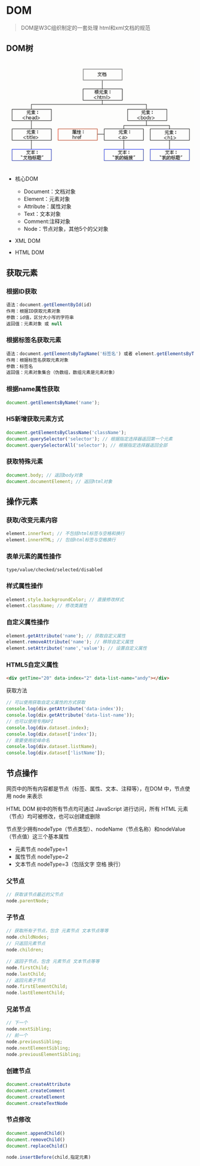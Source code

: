 # DOM

>DOM是W3C组织制定的一套处理 html和xml文档的规范

## DOM树

![202001232031](/assets/202001232031.png)

- 核心DOM

  - Document：文档对象
  - Element：元素对象
  - Attribute：属性对象
  - Text：文本对象
  - Comment:注释对象
  - Node：节点对象，其他5个的父对象

- XML DOM

- HTML DOM

## 获取元素

### 根据ID获取

```js
语法：document.getElementById(id)
作用：根据ID获取元素对象
参数：id值，区分大小写的字符串
返回值：元素对象 或 null
```

### 根据标签名获取元素

```js
语法：document.getElementsByTagName('标签名') 或者 element.getElementsByTagName('标签名') 
作用：根据标签名获取元素对象
参数：标签名
返回值：元素对象集合（伪数组，数组元素是元素对象）
```

### 根据name属性获取

```js
document.getElementsByName('name');
```

### H5新增获取元素方式

```js
document.getElementsByClassName('className');
document.querySelector('selector'); // 根据指定选择器返回第一个元素
document.querySelectorAll('selector'); // 根据指定选择器返回全部
```

### 获取特殊元素

```js
document.body; // 返回body对象
document.documentElement; // 返回html对象
```

## 操作元素

### 获取/改变元素内容

```js
element.innerText; // 不包括html标签与空格和换行
element.innerHTML; // 包括html标签与空格换行
```

### 表单元素的属性操作

```
type/value/checked/selected/disabled
```

### 样式属性操作

```js
element.style.backgroundColor; // 直接修改样式
element.className; // 修改类属性
```

### 自定义属性操作

```js
element.getAttribute('name'); // 获取自定义属性
element.removeAttribute('name'); // 移除自定义属性
element.setAttribute('name','value'); // 设置自定义属性
```

### HTML5自定义属性

```html
<div getTime="20" data-index="2" data-list-name="andy"></div>
```

获取方法

```js
// 可以使用获取自定义属性的方式获取
console.log(div.getAttribute('data-index'));
console.log(div.getAttribute('data-list-name'));
// 也可以使用专用API
console.log(div.dataset.index);
console.log(div.dataset['index']);
// 需要使用驼峰命名
console.log(div.dataset.listName);
console.log(div.dataset['listName']);
```

## 节点操作

网页中的所有内容都是节点（标签、属性、文本、注释等），在DOM 中，节点使用 node 来表示

HTML DOM 树中的所有节点均可通过 JavaScript 进行访问，所有 HTML 元素（节点）均可被修改，也可以创建或删除

节点至少拥有nodeType（节点类型）、nodeName（节点名称）和nodeValue（节点值）这三个基本属性

- 元素节点 nodeType=1
- 属性节点 nodeType=2
- 文本节点 nodeType=3（包括文字 空格 换行）

### 父节点

```js
// 获取该节点最近的父节点
node.parentNode;
```

### 子节点

```js
// 获取所有子节点，包含 元素节点 文本节点等等
node.childNodes;
// 只返回元素节点
node.children;
```

```js
// 返回子节点，包含 元素节点 文本节点等等
node.firstChild;
node.lastChild;
// 返回元素子节点
node.firstElementChild;
node.lastElementChild;
```

### 兄弟节点

```js
// 下一个
node.nextSibling;
// 前一个
node.previousSibling;
node.nextElementSibling;
node.previousElementSibling;
```

### 创建节点

```js
document.createAttribute
document.createComment
document.createElement
document.createTextNode
```

### 节点修改

```js
document.appendChild()
document.removeChild()
document.replaceChild()
```

```js
node.insertBefore(child,指定元素)
```
